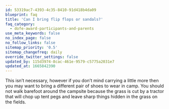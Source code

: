 ```yaml
---
id: 53319ac7-4393-4c35-8410-91d418b4da09
blueprint: faq
title: 'Can I bring flip flops or sandals?'
faq_category:
  - dofe-award-participants-and-parents
use_meta_keywords: false
no_index_page: false
no_follow_links: false
sitemap_priority: '0.5'
sitemap_changefreq: daily
override_twitter_settings: false
updated_by: 115d3974-8cac-461e-9579-c5775a2031e7
updated_at: 1665842390
---
```

This isn’t necessary, however if you don’t mind carrying a little more then you may want to bring a different pair of shoes to wear in camp. You should not walk barefoot around the campsite because the grass is cut by a tractor that will chop up tent pegs and leave sharp things hidden in the grass on the fields.